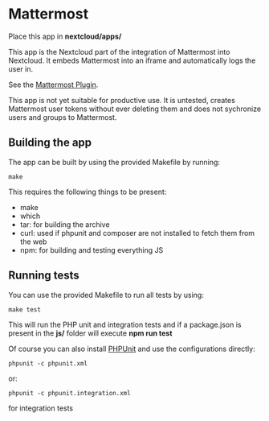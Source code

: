 # Mattermost
Place this app in **nextcloud/apps/**

This app is the Nextcloud part of the integration of Mattermost into Nextcloud.
It embeds Mattermost into an iframe and automatically logs the user in.

See the [Mattermost Plugin](https://github.com/Salatfreak/mattermost-plugin-nextcloud).

This app is not yet suitable for productive use. It is untested, creates
Mattermost user tokens without ever deleting them and does not sychronize
users and groups to Mattermost.

## Building the app
The app can be built by using the provided Makefile by running:

    make

This requires the following things to be present:
* make
* which
* tar: for building the archive
* curl: used if phpunit and composer are not installed to fetch them from the web
* npm: for building and testing everything JS

## Running tests
You can use the provided Makefile to run all tests by using:

    make test

This will run the PHP unit and integration tests and if a package.json is present in the **js/** folder will execute **npm run test**

Of course you can also install [PHPUnit](http://phpunit.de/getting-started.html) and use the configurations directly:

    phpunit -c phpunit.xml

or:

    phpunit -c phpunit.integration.xml

for integration tests
